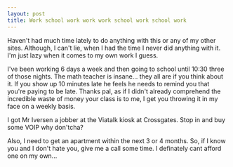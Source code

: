 ```yaml
---
layout: post
title: Work school work work work school work school work
---
```


Haven't had much time lately to do anything with this or any of my other
sites. Although, I can't lie, when I had the time I never did anything with
it. I'm just lazy when it comes to my own work I guess.

I've been working 6 days a week and then going to school until 10:30 three of
those nights. The math teacher is insane... they all are if you think about
it. If you show up 10 minutes late he feels he needs to remind you that you're
paying to be late. Thanks pal, as if I didn't already comprehend the
incredible waste of money your class is to me, I get you throwing it in my
face on a weekly basis.

I got Mr Iversen a jobber at the Viatalk kiosk at Crossgates. Stop in and buy
some VOIP why don'tcha?

Also, I need to get an apartment within the next 3 or 4 months. So, if I know
you and I don't hate you, give me a call some time. I definately cant afford
one on my own...
